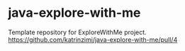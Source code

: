 # java-explore-with-me
Template repository for ExploreWithMe project.
https://github.com/katrinzimi/java-explore-with-me/pull/4
